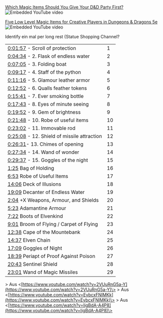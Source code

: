 [Which Magic Items Should You Give Your D&D Party First?](https://www.youtube.com/watch?v=IigBdA-A4P8)
 ![Embedded YouTube video](https://www.youtube.com/embed/IigBdA-A4P8?feature=oembed&autoplay=true)

[Five Low Level Magic Items for Creative Players in Dungeons & Dragons 5e](https://www.youtube.com/watch?v=EybcxFNIMKk)
 ![Embedded YouTube video](https://www.youtube.com/embed/EybcxFNIMKk?feature=oembed&autoplay=true)
 
Identify ein mal per long rest (Statue Shopping Channel?

|   |   |
|---|---|
|[0:01:57](https://www.youtube.com/watch?v=IigBdA-A4P8&t=117s) - Scroll of protection|1|
|[0:04:34](https://www.youtube.com/watch?v=IigBdA-A4P8&t=274s) - 2. Flask of endless water|2|
|[0:07:05](https://www.youtube.com/watch?v=IigBdA-A4P8&t=425s) - 3. Folding boat|3|
|[0:09:17](https://www.youtube.com/watch?v=IigBdA-A4P8&t=557s) - 4. Staff of the python|4|
|[0:11:16](https://www.youtube.com/watch?v=IigBdA-A4P8&t=676s) - 5. Glamour leather armor|5|
|[0:12:52](https://www.youtube.com/watch?v=IigBdA-A4P8&t=772s) - 6. Qualls feather tokens|6|
|[0:15:41](https://www.youtube.com/watch?v=IigBdA-A4P8&t=941s) - 7. Ever smoking bottle|7|
|[0:17:43](https://www.youtube.com/watch?v=IigBdA-A4P8&t=1063s) - 8. Eyes of minute seeing|8|
|[0:19:52](https://www.youtube.com/watch?v=IigBdA-A4P8&t=1192s) - 9. Gem of brightness|9|
|[0:21:48](https://www.youtube.com/watch?v=IigBdA-A4P8&t=1308s) - 10. Robe of useful items|10|
|[0:23:02](https://www.youtube.com/watch?v=IigBdA-A4P8&t=1382s) - 11. Immovable rod|11|
|[0:25:08](https://www.youtube.com/watch?v=IigBdA-A4P8&t=1508s) - 12. Shield of missile attraction|12|
|[0:26:31](https://www.youtube.com/watch?v=IigBdA-A4P8&t=1591s)- 13. Chimes of opening|13|
|[0:27:34](https://www.youtube.com/watch?v=IigBdA-A4P8&t=1654s) - 14. Wand of wonder|14|
|[0:29:37](https://www.youtube.com/watch?v=IigBdA-A4P8&t=1777s) - 15. Goggles of the night|15|
|[1:25](https://www.youtube.com/watch?v=EybcxFNIMKk&t=85s) Bag of Holding|16|
|[6:53](https://www.youtube.com/watch?v=EybcxFNIMKk&t=413s) Robe of Useful Items|17|
|[14:06](https://www.youtube.com/watch?v=EybcxFNIMKk&t=846s) Deck of Illusions|18|
|[19:09](https://www.youtube.com/watch?v=EybcxFNIMKk&t=1149s) Decanter of Endless Water|19|
|[2:04](https://www.youtube.com/watch?v=2VUuRnG5a-Y&t=124s) +X Weapons, Armour, and Shields|20|
|[5:23](https://www.youtube.com/watch?v=2VUuRnG5a-Y&t=323s) Adamantine Armour|21|
|[7:22](https://www.youtube.com/watch?v=2VUuRnG5a-Y&t=442s) Boots of Elvenkind|22|
|[9:01](https://www.youtube.com/watch?v=2VUuRnG5a-Y&t=541s) Broom of Flying / Carpet of Flying|23|
|[12:38](https://www.youtube.com/watch?v=2VUuRnG5a-Y&t=758s) Cape of the Mountebank|24|
|[14:37](https://www.youtube.com/watch?v=2VUuRnG5a-Y&t=877s) Elven Chain|25|
|[17:09](https://www.youtube.com/watch?v=2VUuRnG5a-Y&t=1029s) Goggles of Night|26|
|[18:39](https://www.youtube.com/watch?v=2VUuRnG5a-Y&t=1119s) Periapt of Proof Against Poison|27|
|[20:43](https://www.youtube.com/watch?v=2VUuRnG5a-Y&t=1243s) Sentinel Shield|28|
|[23:01](https://www.youtube.com/watch?v=2VUuRnG5a-Y&t=1381s) Wand of Magic Missiles|29|
 \> Aus \<[https://www.youtube.com/watch?v=2VUuRnG5a-Y](https://www.youtube.com/watch?v=2VUuRnG5a-Y)\>      \> Aus \<[https://www.youtube.com/watch?v=EybcxFNIMKk](https://www.youtube.com/watch?v=EybcxFNIMKk)\>      \> Aus \<[https://www.youtube.com/watch?v=IigBdA-A4P8](https://www.youtube.com/watch?v=IigBdA-A4P8)\>